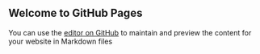 ## Welcome to GitHub Pages

You can use the [editor on GitHub](https://github.com/joan2211/Arquitectura/edit/gh-pages/index.md) to maintain and preview the content for your website in Markdown files
